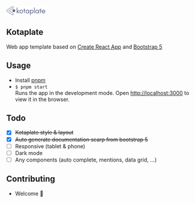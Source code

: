 ![Kotaplate Logo](https://github.com/asrul10/kotaplate-open/blob/main/src/assets/images/kotaplate-full-logo.png?raw=true)

## Kotaplate
Web app template based on [Create React App](https://github.com/facebook/create-react-app) and [Bootstrap 5](https://github.com/twbs/bootstrap)

## Usage
- Install [pnpm](https://pnpm.io/installation)
- ``$ pnpm start``\
Runs the app in the development mode. Open [http://localhost:3000](http://localhost:3000) to view it in the browser.

## Todo
- [x] ~~Kotaplate style & layout~~
- [x] ~~Auto generate documentation scarp from bootstrap 5~~
- [ ] Responsive (tablet & phone)
- [ ] Dark mode
- [ ] Any components (auto complete, mentions, data grid, ...)

## Contributing
- Welcome 🥂
